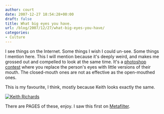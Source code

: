 ```yaml
---
author: court
date: 2007-12-27 18:54:28+00:00
draft: false
title: What big eyes you have.
url: /blog/2007/12/27/what-big-eyes-you-have/
categories:
- Culture
---
```


I see things on the Internet.  Some things I wish I could un-see.  Some things I mention here.  This I will mention because it's deeply weird, and makes me grossed out and compelled to look at the same time.  It's a [photoshop contest](http://www.freakingnews.com/Mouth-Eyes-Pictures--1741.asp) where you replace the person's eyes with little versions of their mouth.  The closed-mouth ones are not as effective as the open-mouthed ones.

This is my favourite, I think, mostly because Keith looks exactly the same.

[![Keith Richards](http://www.vallentyne.com/blog/wp-content/uploads/2007/12/keith-richards-35000.jpg)
](http://www.vallentyne.com/blog/wp-content/uploads/2007/12/keith-richards-35000.jpg)

There are PAGES of these, enjoy.  I saw this first on [Metafilter](http://www.metafilter.com/67731/Photoshopped-pictures-of-people-with-mouths-instead-of-eyes).
